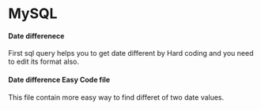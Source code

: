 # MySQL


#### Date differenece  
<p> First sql query helps you to get date different by Hard coding and you need to edit its format also.</p>


#### Date difference Easy Code file
<p> This file contain more easy way to find differet of two date values.</p>
